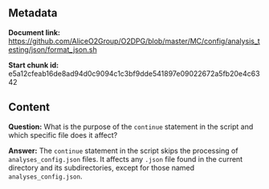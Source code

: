 ## Metadata

**Document link:** https://github.com/AliceO2Group/O2DPG/blob/master/MC/config/analysis_testing/json/format_json.sh

**Start chunk id:** e5a12cfeab16de8ad94d0c9094c1c3bf9dde541897e09022672a5fb20e4c6342

## Content

**Question:** What is the purpose of the `continue` statement in the script and which specific file does it affect?

**Answer:** The `continue` statement in the script skips the processing of `analyses_config.json` files. It affects any `.json` file found in the current directory and its subdirectories, except for those named `analyses_config.json`.
